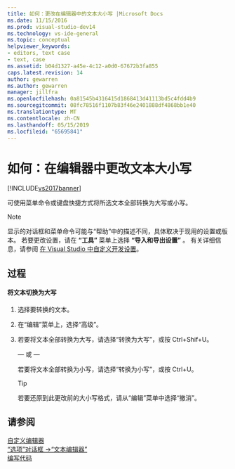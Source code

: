 ```yaml
---
title: 如何：更改在编辑器中的文本大小写 |Microsoft Docs
ms.date: 11/15/2016
ms.prod: visual-studio-dev14
ms.technology: vs-ide-general
ms.topic: conceptual
helpviewer_keywords:
- editors, text case
- text, case
ms.assetid: b04d1327-a45e-4c12-a0d0-67672b3fa855
caps.latest.revision: 14
author: gewarren
ms.author: gewarren
manager: jillfra
ms.openlocfilehash: 0a81545b4316415d1868413d41113bd5c4fdd4b9
ms.sourcegitcommit: 08fc78516f1107b83f46e2401888df4868bb1e40
ms.translationtype: MT
ms.contentlocale: zh-CN
ms.lasthandoff: 05/15/2019
ms.locfileid: "65695841"
---
```

# <a name="how-to-change-text-case-in-the-editor"></a>如何：在编辑器中更改文本大小写
[!INCLUDE[vs2017banner](../includes/vs2017banner.md)]

可使用菜单命令或键盘快捷方式将所选文本全部转换为大写或小写。  
  
> [!NOTE]
> 显示的对话框和菜单命令可能与“帮助”中的描述不同，具体取决于现用的设置或版本。 若要更改设置，请在 **“工具”** 菜单上选择 **“导入和导出设置”** 。 有关详细信息，请参阅 [在 Visual Studio 中自定义开发设置](https://msdn.microsoft.com/22c4debb-4e31-47a8-8f19-16f328d7dcd3)。  
  
## <a name="procedure"></a>过程  
  
#### <a name="to-switch-text-to-upper-case"></a>将文本切换为大写  
  
1. 选择要转换的文本。  
  
2. 在“编辑”菜单上，选择“高级”。  
  
3. 若要将文本全部转换为大写，请选择“转换为大写”，或按 Ctrl+Shif+U。  
  
     — 或 —  
  
     若要将文本全部转换为小写，请选择“转换为小写”，或按 Ctrl+U。  
  
    > [!TIP]
    > 若要还原到此更改前的大小写格式，请从“编辑”菜单中选择“撤消”。  
  
## <a name="see-also"></a>请参阅  
 [自定义编辑器](../ide/customizing-the-editor.md)   
 [“选项”对话框 ->“文本编辑器”](../ide/reference/text-editor-options-dialog-box.md)   
 [编写代码](../ide/writing-code-in-the-code-and-text-editor.md)
